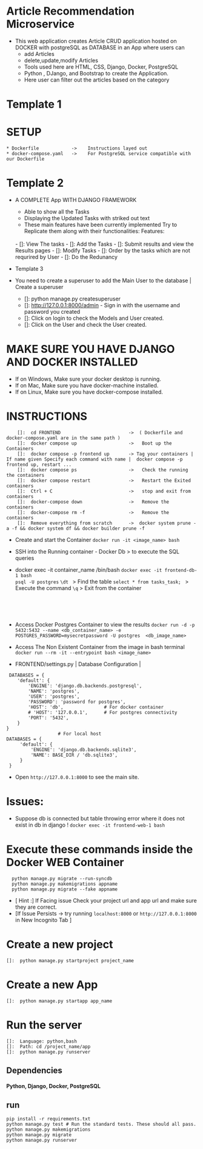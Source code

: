
# Article Recommendation Microservice

* This web application creates Article CRUD application hosted on DOCKER with postgreSQL as DATABASE in an App where users can 
    * add Articles 
    * delete,update,modify Articles
    * Tools used here are HTML, CSS, Django, Docker, PostgreSQL
    * Python , DJango, and Bootstrap  to create the Application.
    * Here user can filter out the articles based on the category



# Template 1
# SETUP 
    * Dockerfile            ->    Instructions layed out
    * docker-compose.yaml   ->    For PostgreSQL service compatible with our Dockerfile


# Template 2
* A COMPLETE App WITH DJANGO FRAMEWORK
    * Able to show all the Tasks 
    * Displaying the Updated Tasks  with striked out text 
    * These main features have  been currently implemented
    Try to Replicate them along with their functionalities:
    Features:
    </br>
       - []:  View The tasks
       - []:  Add the Tasks
       - []:  Submit results and view the Results pages
       - []:  Modify Tasks
       - []:  Order by the tasks which are not requrired by User
       - []:  Do the Redunancy  



* Template 3
- You need to create a superuser to add the Main User to the database | Create a superuser
    
    * []:  python manage.py createsuperuser
    * []:  http://127.0.0.1:8000/admin - Sign in with the username and password you created
    * []:  Click on login to check the Models and User created.
    * []:  Click on the User and check the User created.

# MAKE SURE YOU HAVE DJANGO AND DOCKER INSTALLED
 * If on Windows, Make sure your docker desktop is running.
 * If on Mac, Make sure you have docker-machine installed.
 * If on Linux, Make sure you have docker-compose installed.


# INSTRUCTIONS 
```
    []:  cd FRONTEND                         ->  ( Dockerfile and docker-compose.yaml are in the same path )
    []:  docker compose up                   ->   Boot up the Containers 
    []:  docker compose -p frontend up       -> Tag your containers | If name given Specify each command with name |  docker compose -p frontend up, restart ...
    []:  docker compose ps                   ->   Check the running the containers 
    []:  docker compose restart              ->   Restart the Exited containers 
    []:  Ctrl + C                            ->   stop and exit from containers
    []:  docker-compose down                 ->   Remove the containers
    []:  docker-compose rm -f                ->   Remove the containers
    []:  Remove everything from scratch      ->  docker system prune -a -f && docker system df && docker builder prune -f
```

*  Create and start the Container 
`docker run -it <image_name> bash`

* SSH into the Running container - Docker Db > to execute the SQL queries 
- docker exec -it container_name /bin/bash
` docker exec -it frontend-db-1 bash `    
` psql -U postgres `
` \dt  `                         > Find the table 
`select * from tasks_task; `     > Execute the command 
` \q `                           > Exit from the container
</br>
</br>
</br>

*   Access Docker Postgres Container to view the results 
` docker run -d -p 5432:5432 --name <db_container_name> -e POSTGRES_PASSWORD=mysecretpassword -U postgres  <db_image_name> `

* Access The Non Existent Container from the image  in bash terminal 
`docker run --rm -it --entrypoint bash <image_name>`


* FRONTEND/settings.py  | Database Configuration |
```
 DATABASES = {
    'default': {
        'ENGINE': 'django.db.backends.postgresql',
        'NAME': 'postgres',
        'USER': 'postgres',
        'PASSWORD': 'password for postgres',
        'HOST': 'db',               # For docker container
        # 'HOST': '127.0.0.1',      # For postgres connectivity
        'PORT': '5432',
    }
}
                   # For local host
DATABASES = {
     'default': {
         'ENGINE': 'django.db.backends.sqlite3',
         'NAME': BASE_DIR / 'db.sqlite3',
     }
 }
```
* Open `http://127.0.0.1:8000` to see the main site.

# Issues:

*  Suppose db is connected but table throwing error where it does not exist in db in django ! 
` docker exec -it frontend-web-1 bash `
#   Execute these commands inside the Docker WEB Container 
```
  python manage.py migrate --run-syncdb
  python manage.py makemigrations appname
  python manage.py migrate --fake appname
```

* [ Hint :] If Facing issue Check your project url and app url and make sure they are correct.
* [If Issue Persists ->  try running `localhost:8000` or `http://127.0.0.1:8000` in New Incognito Tab ]

# Create a new project
    
    []:  python manage.py startproject project_name

# Create a new App
        
    []:  python manage.py startapp app_name

# Run the server

    []:  Language: python,bash
    []:  Path: cd /project_name/app
    []:  python manage.py runserver

## Dependencies
#### Python, Django, Docker, PostgreSQL

## run 

```
pip install -r requirements.txt
python manage.py test # Run the standard tests. These should all pass.
python manage.py makemigrations
python manage.py migrate
python manage.py runserver
```


